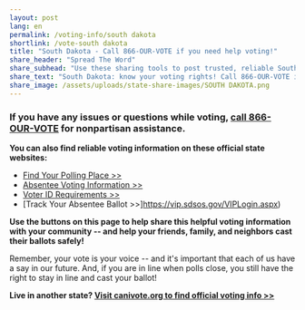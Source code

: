 ```yaml
---
layout: post
lang: en
permalink: /voting-info/south dakota
shortlink: /vote-south dakota
title: "South Dakota - Call 866-OUR-VOTE if you need help voting!"
share_header: "Spread The Word"
share_subhead: "Use these sharing tools to post trusted, reliable South Dakota voting information!"
share_text: "South Dakota: know your voting rights! Call 866-OUR-VOTE if you need help voting, or use these official resources."
share_image: /assets/uploads/state-share-images/SOUTH DAKOTA.png
---
```

### **If you have any issues or questions while voting, [call 866-OUR-VOTE](tel:8666878683) for nonpartisan assistance.**

**You can also find reliable voting information on these official state websites:**

* [Find Your Polling Place >>](https://vip.sdsos.gov/VIPLogin.aspx)
* [Absentee Voting Information >>](https://sdsos.gov/elections-voting/voting/absentee-voting.aspx)
* [Voter ID Requirements >>](https://sdsos.gov/elections-voting/voting/default.aspx)
* [Track Your Absentee Ballot >>]https://vip.sdsos.gov/VIPLogin.aspx)

**Use the buttons on this page to help share this helpful voting information with your community -- and help your friends, family, and neighbors cast their ballots safely!**

Remember, your vote is your voice -- and it's important that each of us have a say in our future. And, if you are in line when polls close, you still have the right to stay in line and cast your ballot!

**Live in another state? [Visit canivote.org to find official voting info >>](https://canivote.org)**